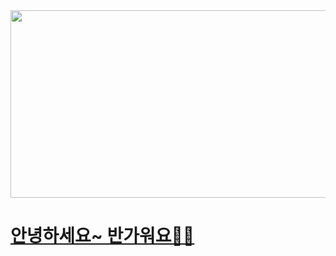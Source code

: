 

<a href="https://www.gitanimals.org/en_US?utm_medium=image&utm_source=Hwanji2&utm_content=farm">
<img
  src="https://render.gitanimals.org/farms/Hwanji2"
  width="600"
  height="300"
/>
</a>

# [안녕하세요~ 반가워요🙌🏻](https://hwanji2.github.io/site/)


